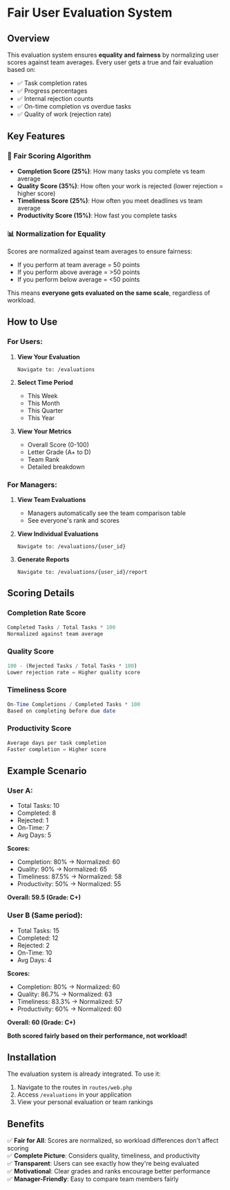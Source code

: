 # Fair User Evaluation System

## Overview

This evaluation system ensures **equality and fairness** by normalizing user scores against team averages. Every user gets a true and fair evaluation based on:

- ✅ Task completion rates
- ✅ Progress percentages
- ✅ Internal rejection counts
- ✅ On-time completion vs overdue tasks
- ✅ Quality of work (rejection rate)

## Key Features

### 🎯 **Fair Scoring Algorithm**
- **Completion Score (25%)**: How many tasks you complete vs team average
- **Quality Score (35%)**: How often your work is rejected (lower rejection = higher score)
- **Timeliness Score (25%)**: How often you meet deadlines vs team average
- **Productivity Score (15%)**: How fast you complete tasks

### 📊 **Normalization for Equality**
Scores are normalized against team averages to ensure fairness:
- If you perform at team average = 50 points
- If you perform above average = >50 points
- If you perform below average = <50 points

This means **everyone gets evaluated on the same scale**, regardless of workload.

## How to Use

### For Users:

1. **View Your Evaluation**
   ```
   Navigate to: /evaluations
   ```

2. **Select Time Period**
   - This Week
   - This Month
   - This Quarter
   - This Year

3. **View Your Metrics**
   - Overall Score (0-100)
   - Letter Grade (A+ to D)
   - Team Rank
   - Detailed breakdown

### For Managers:

1. **View Team Evaluations**
   - Managers automatically see the team comparison table
   - See everyone's rank and scores

2. **View Individual Evaluations**
   ```
   Navigate to: /evaluations/{user_id}
   ```

3. **Generate Reports**
   ```
   Navigate to: /evaluations/{user_id}/report
   ```

## Scoring Details

### Completion Rate Score
```php
Completed Tasks / Total Tasks * 100
Normalized against team average
```

### Quality Score
```php
100 - (Rejected Tasks / Total Tasks * 100)
Lower rejection rate = Higher quality score
```

### Timeliness Score
```php
On-Time Completions / Completed Tasks * 100
Based on completing before due date
```

### Productivity Score
```php
Average days per task completion
Faster completion = Higher score
```

## Example Scenario

### User A:
- Total Tasks: 10
- Completed: 8
- Rejected: 1
- On-Time: 7
- Avg Days: 5

**Scores:**
- Completion: 80% → Normalized: 60
- Quality: 90% → Normalized: 65
- Timeliness: 87.5% → Normalized: 58
- Productivity: 50% → Normalized: 55

**Overall: 59.5 (Grade: C+)**

### User B (Same period):
- Total Tasks: 15
- Completed: 12
- Rejected: 2
- On-Time: 10
- Avg Days: 4

**Scores:**
- Completion: 80% → Normalized: 60
- Quality: 86.7% → Normalized: 63
- Timeliness: 83.3% → Normalized: 57
- Productivity: 60% → Normalized: 60

**Overall: 60 (Grade: C+)**

**Both scored fairly based on their performance, not workload!**

## Installation

The evaluation system is already integrated. To use it:

1. Navigate to the routes in `routes/web.php`
2. Access `/evaluations` in your application
3. View your personal evaluation or team rankings

## Benefits

✅ **Fair for All**: Scores are normalized, so workload differences don't affect scoring  
✅ **Complete Picture**: Considers quality, timeliness, and productivity  
✅ **Transparent**: Users can see exactly how they're being evaluated  
✅ **Motivational**: Clear grades and ranks encourage better performance  
✅ **Manager-Friendly**: Easy to compare team members fairly  

